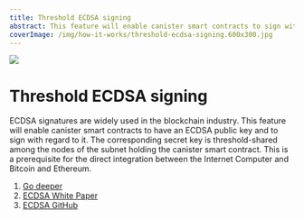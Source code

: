 ```yaml
---
title: Threshold ECDSA signing
abstract: This feature will enable canister smart contracts to sign with regard to an ECDSA public key while their host subnet has a threshold shared secret key.
coverImage: /img/how-it-works/threshold-ecdsa-signing.600x300.jpg
---
```


![](/img/how-it-works/threshold-ecdsa-signing.600x300.jpg)

# Threshold ECDSA signing

ECDSA signatures are widely used in the blockchain industry. This feature will enable canister smart contracts to have an ECDSA public key and to sign with regard to it. The corresponding secret key is threshold-shared among the nodes of the subnet holding the canister smart contract. This is a prerequisite for the direct integration between the Internet Computer and Bitcoin and Ethereum.

1. [Go deeper](/how-it-works/threshold-ecdsa-signing/)
2. [ECDSA White Paper](https://eprint.iacr.org/2021/1330)
3. [ECDSA GitHub](https://github.com/ic-association/nns-proposals/blob/main/proposals/governance/20210920T1500Z.md)
